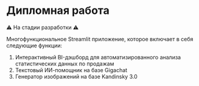 # Дипломная работа 
⚠️ На стадии разработки ⚠️ 

Многофункциональное Streamlit приложение, которое включает в себя следующие функции:
1. Интерактивный BI-дэшборд для автоматизированного анализа статистических данных по продажам
2. Текстовый ИИ-помощник на базе Gigachat
3. Генератор изображений на базе Kandinsky 3.0 
